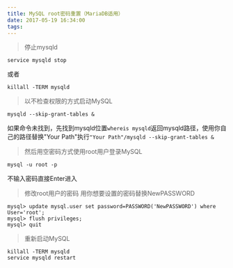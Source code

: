 ```yaml
---
title: MySQL root密码重置（MariaDB适用）
date: 2017-05-19 16:34:00
tags:
---
```

> 停止mysqld 
```
service mysqld stop
```
或者
```
killall -TERM mysqld
```
> 以不检查权限的方式启动MySQL
```
mysqld --skip-grant-tables &
```
如果命令未找到，先找到mysqld位置`whereis mysqld`返回mysqld路径，使用你自己的路径替换"Your Path"执行`"Your Path"/mysqld --skip-grant-tables &`

> 然后用空密码方式使用root用户登录MySQL
```
mysql -u root -p
```
不输入密码直接Enter进入
> 修改root用户的密码
用你想要设置的密码替换NewPASSWORD
```
mysql> update mysql.user set password=PASSWORD('NewPASSWORD') where User='root'; 
mysql> flush privileges; 
mysql> quit 
```
> 重新启动MySQL
```
killall -TERM mysqld  
service mysqld restart
```